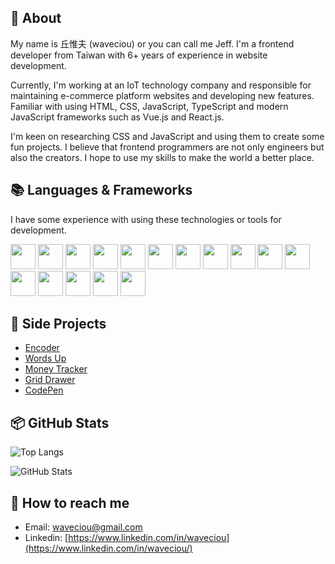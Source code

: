 ## 👀 About

My name is 丘惟夫 (waveciou) or you can call me Jeff. I'm a frontend developer from Taiwan with 6+ years of experience in website development.

Currently, I'm working at an IoT technology company and responsible for maintaining e-commerce platform websites and developing new features. Familiar with using HTML, CSS, JavaScript, TypeScript and modern JavaScript frameworks such as Vue.js and React.js.

I'm keen on researching CSS and JavaScript and using them to create some fun projects. I believe that frontend programmers are not only engineers but also the creators. I hope to use my skills to make the world a better place.

## 📚 Languages & Frameworks

I have some experience with using these technologies or tools for development.

<a href="https://developer.mozilla.org/zh-TW/docs/Web/HTML" target="_blank" style="text-decoration:none;" rel="noreferrer" title="HTML5">
<img width="40" height="40" src="https://user-images.githubusercontent.com/17502097/160254564-e43559c9-7d59-41ad-9edd-2717aba03a5f.svg" />
</a>

<a href="https://developer.mozilla.org/zh-TW/docs/Web/CSS" target="_blank" style="text-decoration:none;" rel="noreferrer" title="CSS3">
<img width="40" height="40" src="https://user-images.githubusercontent.com/17502097/160254566-3360dd13-e6b8-4c0c-83e2-633b2a815bff.svg" />
</a>

<a href="https://www.a11yproject.com/" target="_blank" style="text-decoration:none;" rel="noreferrer" title="Accessibility 無障礙網頁">
<img width="40" height="40" src="https://user-images.githubusercontent.com/17502097/160254832-13c12761-19df-4d57-ae09-c74f9eb90bdf.svg" />
</a>

<a href="https://sass-lang.com/" target="_blank" style="text-decoration:none;" rel="noreferrer" title="Sass">
<img width="40" height="40" src="https://user-images.githubusercontent.com/17502097/160254247-f32cf4b3-493d-4da1-b167-041c3846845a.svg" />
</a>

<a href="https://tailwindcss.com/" target="_blank" style="text-decoration:none;" rel="noreferrer" title="Tailwind CSS">
<img width="40" height="40" src="https://user-images.githubusercontent.com/17502097/160254269-9c47aff8-0ec5-46a3-a314-cae613c07214.svg" />
</a>

<a href="https://developer.mozilla.org/zh-TW/docs/Web/JavaScript" target="_blank" style="text-decoration:none;" rel="noreferrer" title="JavaScript">
<img width="40" height="40" src="https://user-images.githubusercontent.com/17502097/159933240-2573ae3b-7f40-4398-ad51-792096e44e11.svg" />
</a>

<a href="https://www.typescriptlang.org/" target="_blank" style="text-decoration:none;" rel="noreferrer" title="TypeScript">
<img width="40" height="40" src="https://user-images.githubusercontent.com/17502097/159933955-59bf9fbe-61cc-441c-a428-4f4014085eb4.svg" />
</a>

<a href="https://jquery.com/" target="_blank" style="text-decoration:none;" rel="noreferrer" title="jQuery">
<img width="40" height="40" src="https://user-images.githubusercontent.com/17502097/160254279-d12847c8-20df-4aac-867e-23dd7c3dc818.svg" />
</a>

<a href="https://vuejs.org/" target="_blank" style="text-decoration:none;" rel="noreferrer" title="Vue.js">
<img width="40" height="40" src="https://user-images.githubusercontent.com/17502097/159936081-925960b4-08da-49a0-8914-b117297dd94b.svg" />
</a>

<a href="https://nuxtjs.org/" target="_blank" style="text-decoration:none;" rel="noreferrer" title="Nuxt.js">
<img width="40" height="40" src="https://user-images.githubusercontent.com/17502097/159936094-038f2251-da1c-4fc4-80cb-1c4d4d6f64b9.svg" />
</a>

<a href="https://zh-hant.reactjs.org/" target="_blank" style="text-decoration:none;" rel="noreferrer" title="React.js">
<img width="40" height="40" src="https://user-images.githubusercontent.com/17502097/159936116-79803c92-953b-47cb-9426-80e16d5cf887.svg" />
</a>

<a href="https://nextjs.org/" target="_blank" style="text-decoration:none;" rel="noreferrer" title="Next.js">
<img width="40" height="40" src="https://user-images.githubusercontent.com/17502097/160254567-d1c83d6e-d41b-4a6f-86b9-dfc12f44210c.svg" />
</a>

<a href="https://vitejs.dev/" target="_blank" style="text-decoration:none;" rel="noreferrer" title="Vite.js">
<img width="40" height="40" src="https://user-images.githubusercontent.com/17502097/159937147-5c4488f6-3d8b-464e-9fe8-5eebdd8dd643.svg" />
</a>

<a href="https://webpack.js.org/" target="_blank" style="text-decoration:none;" rel="noreferrer" title="Webpack.js">
<img width="40" height="40" src="https://user-images.githubusercontent.com/17502097/160254568-87f96032-58d5-47da-b4de-57eb76ba3b96.svg" />
</a>

<a href="https://gulpjs.com/" target="_blank" style="text-decoration:none;" rel="noreferrer" title="Gulp.js">
<img width="40" height="40" src="https://user-images.githubusercontent.com/17502097/160254337-9e7976e4-9824-4f65-805c-5554b754e79f.svg" />
</a>

<a href="https://jestjs.io/" target="_blank" style="text-decoration:none;" rel="noreferrer" title="Jest.js">
<img width="40" height="40" src="https://user-images.githubusercontent.com/17502097/160254320-d62b5712-b567-4f17-ab88-9b4ef6b8120d.svg" />
</a>

## 🚀 Side Projects

- [Encoder](https://github.com/waveciou/Encoder)
- [Words Up](https://github.com/waveciou/WordsUp)
- [Money Tracker](https://github.com/waveciou/MoneyTracker)
- [Grid Drawer](https://github.com/waveciou/grid-drawer)
- [CodePen](https://codepen.io/waveciou)

## 📦 GitHub Stats

![Top Langs](https://github-readme-stats.vercel.app/api/top-langs/?username=waveciou&theme=dark&title_color=FFFFFF)

![GitHub Stats](https://github-readme-stats.vercel.app/api?username=waveciou&theme=dark&show_icons=true&icon_color=FFAA30&title_color=B0C4DE&text_color=FFFFFF&count_private=true)

## 🔗 How to reach me

- Email: waveciou@gmail.com
- Linkedin: [https://www.linkedin.com/in/waveciou](https://www.linkedin.com/in/waveciou/)
